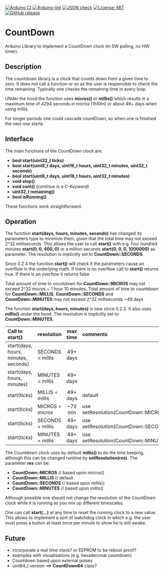 
[![Arduino CI](https://github.com/RobTillaart/CountDown/workflows/Arduino%20CI/badge.svg)](https://github.com/marketplace/actions/arduino_ci)
[![Arduino-lint](https://github.com/RobTillaart/CountDown/actions/workflows/arduino-lint.yml/badge.svg)](https://github.com/RobTillaart/CountDown/actions/workflows/arduino-lint.yml)
[![JSON check](https://github.com/RobTillaart/CountDown/actions/workflows/jsoncheck.yml/badge.svg)](https://github.com/RobTillaart/CountDown/actions/workflows/jsoncheck.yml)
[![License: MIT](https://img.shields.io/badge/license-MIT-green.svg)](https://github.com/RobTillaart/CountDown/blob/master/LICENSE)
[![GitHub release](https://img.shields.io/github/release/RobTillaart/CountDown.svg?maxAge=3600)](https://github.com/RobTillaart/CountDown/releases)


# CountDown

Arduino Library to implement a CountDown clock (in SW polling, no HW timer).


## Description

The countdown library is a clock that counts down from a given time to zero.
It does not call a function or so as the user is responsible to check the time remaining.
Typically one checks the remaining time in every loop.

UNder the hood the function uses **micros()** or **millis()** which results in a maximum time
of 4294 seconds in micros (1h10m) or about 49+ days when using millis.

For longer periods one could cascade countDown, so when one is finished the next one starts.


## Interface

The main functions of the CountDown clock are:

- **bool start(uint32_t ticks)**
- **bool start(uint8_t days, uint16_t hours, uint32_t minutes, uint32_t seconds)**
- **bool start(uint8_t days, uint16_t hours, uint32_t minutes)**
- **void stop()**
- **void cont()**  *(continue is a C-Keyword)*
- **uint32_t remaining()**
- **bool isRunning()**

These functions work straightforward.


## Operation

The function **start(days, hours, minutes, seconds)** has changed its
parameters type to minimize them, given that the total time may not exceed 2^32 milliseconds.
This allows the user to call **start()** with e.g. four hundred minutes **start(0, 0, 400, 0)** 
or a million seconds **start(0, 0, 0, 1000000)** as parameter.
The resolution is implicitly set to **CountDown::SECONDS**.

Since 0.2.4 the function **start()** will check if the parameters cause an overflow
in the underlying math. If there is no overflow call to **start()** returns true. 
If there is an overflow it returns false

Total amount of time to countdown for **CountDown::MICROS** may not exceed 2\^32 micros ~ 1 hour 10 minutes.
Total amount of time to countdown for **CountDown::MILLIS**, **CountDown::SECONDS** and **CountDown::MINUTES**
may not exceed 2\^32 milliseconds  ~49 days


The function **start(days, hours, minutes)** is new since 0.2.2.
It also uses **millis()** under the hood. The resolution is implicitly set to **CountDown::MINUTES**.


| Call to start()                       | resolution       |  max time | comments |
|:--------------------------------------|:-----------------|:---------:|:---------|
| start(days, hours, minutes, seconds)  | SECONDS = millis |  49+ days |          |
| start(days, hours, minutes)           | MINUTES = millis |  49+ days |          |
| start(ticks)                          | MILLIS  = millis |  49+ days | default  |
| start(ticks)                          | MICROS  = micros |  ~70 min  | use setResolution(CountDown::MICROS)  |
| start(ticks)                          | SECONDS = millis |  49+ days | use setResolution(CountDown::SECONDS) |
| start(ticks)                          | MINUTES = millis |  49+ days | use setResolution(CountDown::MINUTES) |


The Countdown clock uses by default **millis()** to do the time keeping,
although this can be changed runtime by **setResolution(res)**. The parameter 
**res** can be:
- **CountDown::MICROS**   // based upon micros()
- **CountDown::MILLIS**   // default
- **CountDown::SECONDS**  // based upon millis()
- **CountDown::MINUTES**  // based upon millis()

Although possible one should not change the resolution of the CountDown 
clock while it is running as you mix up different timescales.

One can call **start(...)** at any time to reset the running clock to
a new value. This allows to implement a sort of watchdog clock in which e.g. 
the user must press a button at least once per minute to show he is still
awake.


## Future

- incorporate a real time clock? or EEPROM to be reboot proof?
- examples with visualisations (e.g. hexadecimal countdown)
- Countdown based upon external pulses
- uint64_t version ==> **CountDown64** class?

